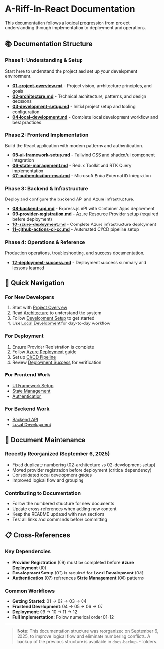 # A-Riff-In-React Documentation

This documentation follows a logical progression from project understanding through implementation to deployment and operations.

## 📚 Documentation Structure

### Phase 1: Understanding & Setup
Start here to understand the project and set up your development environment.

- **[01-project-overview.md](./01-project-overview.md)** - Project vision, architecture principles, and goals
- **[02-architecture.md](./02-architecture.md)** - Technical architecture, patterns, and design decisions
- **[03-development-setup.md](./03-development-setup.md)** - Initial project setup and tooling configuration
- **[04-local-development.md](./04-local-development.md)** - Complete local development workflow and best practices

### Phase 2: Frontend Implementation
Build the React application with modern patterns and authentication.

- **[05-ui-framework-setup.md](./05-ui-framework-setup.md)** - Tailwind CSS and shadcn/ui component integration
- **[06-state-management.md](./06-state-management.md)** - Redux Toolkit and RTK Query implementation
- **[07-authentication-msal.md](./07-authentication-msal.md)** - Microsoft Entra External ID integration

### Phase 3: Backend & Infrastructure  
Deploy and configure the backend API and Azure infrastructure.

- **[08-backend-api.md](./08-backend-api.md)** - Express.js API with Container Apps deployment
- **[09-provider-registration.md](./09-provider-registration.md)** - Azure Resource Provider setup (required before deployment)
- **[10-azure-deployment.md](./10-azure-deployment.md)** - Complete Azure infrastructure deployment
- **[11-github-actions-ci-cd.md](./11-github-actions-ci-cd.md)** - Automated CI/CD pipeline setup

### Phase 4: Operations & Reference
Production operations, troubleshooting, and success documentation.

- **[12-deployment-success.md](./12-deployment-success.md)** - Deployment success summary and lessons learned

## 🚀 Quick Navigation

### For New Developers
1. Start with [Project Overview](./01-project-overview.md)
2. Read [Architecture](./02-architecture.md) to understand the system
3. Follow [Development Setup](./03-development-setup.md) to get started
4. Use [Local Development](./04-local-development.md) for day-to-day workflow

### For Deployment
1. Ensure [Provider Registration](./09-provider-registration.md) is complete
2. Follow [Azure Deployment](./10-azure-deployment.md) guide
3. Set up [CI/CD Pipeline](./11-github-actions-ci-cd.md)
4. Review [Deployment Success](./12-deployment-success.md) for verification

### For Frontend Work
- [UI Framework Setup](./05-ui-framework-setup.md)
- [State Management](./06-state-management.md)
- [Authentication](./07-authentication-msal.md)

### For Backend Work
- [Backend API](./08-backend-api.md)
- [Local Development](./04-local-development.md)

## 🔄 Document Maintenance

### Recently Reorganized (September 6, 2025)
- Fixed duplicate numbering (02-architecture vs 02-development-setup)
- Moved provider registration before deployment (critical dependency)
- Consolidated local development guides
- Improved logical flow and grouping

### Contributing to Documentation
- Follow the numbered structure for new documents
- Update cross-references when adding new content
- Keep the README updated with new sections
- Test all links and commands before committing

## 📋 Cross-References

### Key Dependencies
- **Provider Registration** (09) must be completed before **Azure Deployment** (10)
- **Development Setup** (03) is required for **Local Development** (04)
- **Authentication** (07) references **State Management** (06) patterns

### Common Workflows
- **Getting Started**: 01 → 02 → 03 → 04
- **Frontend Development**: 04 → 05 → 06 → 07
- **Deployment**: 09 → 10 → 11 → 12
- **Full Implementation**: Follow numerical order 01-12

---

> **Note**: This documentation structure was reorganized on September 6, 2025, to improve logical flow and eliminate numbering conflicts. A backup of the previous structure is available in `docs-backup-*` folders.

